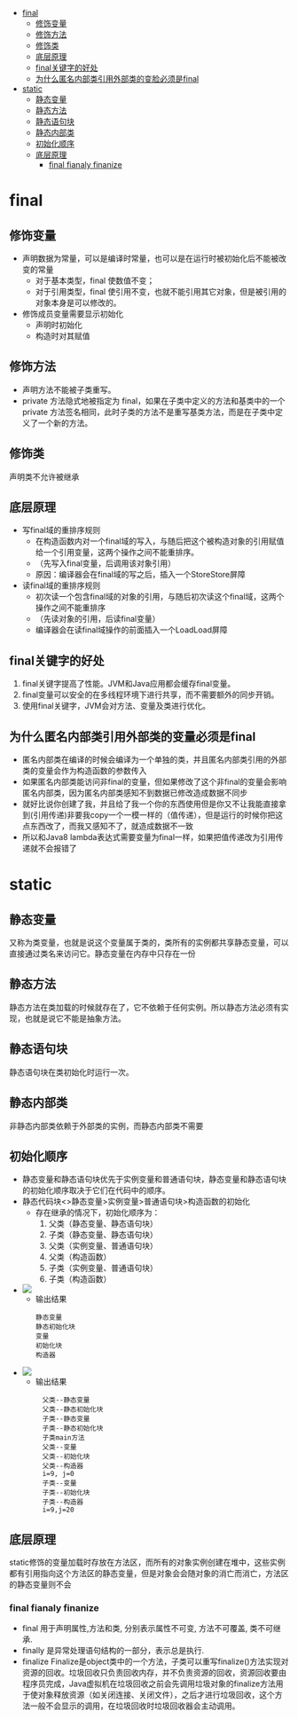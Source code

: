 * [final](#final)
  * [修饰变量](#修饰变量)
  * [修饰方法](#修饰方法)
  * [修饰类](#修饰类)
  * [底层原理](#底层原理)
  * [final关键字的好处](#final关键字的好处)
  * [为什么匿名内部类引用外部类的变脸必须是final](#为什么匿名内部类引用外部类的变脸必须是final)
* [static](#static)
  * [静态变量](#静态变量)
  * [静态方法](#静态方法)
  * [静态语句块](#静态语句块)
  * [静态内部类](#静态内部类)
  * [初始化顺序](#初始化顺序)
  * [底层原理](#底层原理-1)
    * [final fianaly finanize](#final-fianaly-finanize)

# final
## 修饰变量
- 声明数据为常量，可以是编译时常量，也可以是在运行时被初始化后不能被改变的常量
  - 对于基本类型，final 使数值不变；
  - 对于引用类型，final 使引用不变，也就不能引用其它对象，但是被引用的对象本身是可以修改的。
- 修饰成员变量需要显示初始化
  - 声明时初始化
  - 构造时对其赋值
## 修饰方法
- 声明方法不能被子类重写。
- private 方法隐式地被指定为 final，如果在子类中定义的方法和基类中的一个 private 方法签名相同，此时子类的方法不是重写基类方法，而是在子类中定义了一个新的方法。
## 修饰类
声明类不允许被继承
## 底层原理
- 写final域的重排序规则
  - 在构造函数内对一个final域的写入，与随后把这个被构造对象的引用赋值给一个引用变量，这两个操作之间不能重排序。
  - （先写入final变量，后调用该对象引用）
  - 原因：编译器会在final域的写之后，插入一个StoreStore屏障
- 读final域的重排序规则
  - 初次读一个包含final域的对象的引用，与随后初次读这个final域，这两个操作之间不能重排序
  - （先读对象的引用，后读final变量）
  - 编译器会在读final域操作的前面插入一个LoadLoad屏障
## final关键字的好处
1. final关键字提高了性能。JVM和Java应用都会缓存final变量。
2. final变量可以安全的在多线程环境下进行共享，而不需要额外的同步开销。
3. 使用final关键字，JVM会对方法、变量及类进行优化。
## 为什么匿名内部类引用外部类的变量必须是final
- 匿名内部类在编译的时候会编译为一个单独的类，并且匿名内部类引用的外部类的变量会作为构造函数的参数传入
- 如果匿名内部类能访问非final的变量，但如果修改了这个非final的变量会影响匿名内部类，因为匿名内部类感知不到数据已修改造成数据不同步
- 就好比说你创建了我，并且给了我一个你的东西使用但是你又不让我能直接拿到(引用传递)非要我copy一个一模一样的（值传递），但是运行的时候你把这点东西改了，而我又感知不了，就造成数据不一致
- 所以和Java8 lambda表达式需要变量为final一样，如果把值传递改为引用传递就不会报错了
# static
## 静态变量
又称为类变量，也就是说这个变量属于类的，类所有的实例都共享静态变量，可以直接通过类名来访问它。静态变量在内存中只存在一份
## 静态方法
静态方法在类加载的时候就存在了，它不依赖于任何实例。所以静态方法必须有实现，也就是说它不能是抽象方法。
## 静态语句块
静态语句块在类初始化时运行一次。
## 静态内部类
非静态内部类依赖于外部类的实例，而静态内部类不需要
## 初始化顺序
- 静态变量和静态语句块优先于实例变量和普通语句块，静态变量和静态语句块的初始化顺序取决于它们在代码中的顺序。
- 静态代码块<>静态变量>实例变量>普通语句块>构造函数的初始化
  - 存在继承的情况下，初始化顺序为：
    1. 父类（静态变量、静态语句块）
    2. 子类（静态变量、静态语句块）
    3. 父类（实例变量、普通语句块）
    4. 父类（构造函数）
    5. 子类（实例变量、普通语句块）
    6. 子类（构造函数）
- ![](../img/基础/java关键字初始化顺序1.png)
  - 输出结果
    ```
    静态变量
    静态初始化块
    变量
    初始化块
    构造器
    ``` 
- ![](../img/基础/java关键字初始化顺序2.png)
  - 输出结果
  ```
       父类--静态变量
       父类--静态初始化块
       子类--静态变量
       子类--静态初始化块
       子类main方法
       父类--变量
       父类--初始化块
       父类--构造器
       i=9, j=0
       子类--变量
       子类--初始化块
       子类--构造器
       i=9,j=20
    ```
## 底层原理
static修饰的变量加载时存放在方法区，而所有的对象实例创建在堆中，这些实例都有引用指向这个方法区的静态变量，但是对象会会随对象的消亡而消亡，方法区的静态变量则不会

### final fianaly finanize
- final 用于声明属性,方法和类, 分别表示属性不可变, 方法不可覆盖, 类不可继承.
- finally 是异常处理语句结构的一部分，表示总是执行.
- finalize Finalize是object类中的一个方法，子类可以重写finalize()方法实现对资源的回收。垃圾回收只负责回收内存，并不负责资源的回收，资源回收要由程序员完成，Java虚拟机在垃圾回收之前会先调用垃圾对象的finalize方法用于使对象释放资源（如关闭连接、关闭文件），之后才进行垃圾回收，这个方法一般不会显示的调用，在垃圾回收时垃圾回收器会主动调用。
